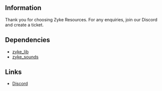 ## Information

Thank you for choosing Zyke Resources. For any enquiries, join our Discord and create a ticket.

## Dependencies

-   [zyke_lib](https://github.com/ZykeWasTaken/zyke_lib/releases)
-   [zyke_sounds](https://github.com/ZykeWasTaken/zyke_sounds/releases)

## Links

-   [Discord](https://discord.zykeresources.com/)
